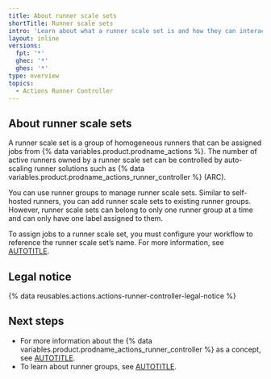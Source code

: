 ```yaml
---
title: About runner scale sets
shortTitle: Runner scale sets
intro: 'Learn about what a runner scale set is and how they can interact with the {% data variables.product.prodname_actions_runner_controller %}.'
layout: inline
versions:
  fpt: '*'
  ghec: '*'
  ghes: '*'
type: overview
topics:
  - Actions Runner Controller
---
```


## About runner scale sets

A runner scale set is a group of homogeneous runners that can be assigned jobs from {% data variables.product.prodname_actions %}. The number of active runners owned by a runner scale set can be controlled by auto-scaling runner solutions such as {% data variables.product.prodname_actions_runner_controller %} (ARC).

You can use runner groups to manage runner scale sets. Similar to self-hosted runners, you can add runner scale sets to existing runner groups. However, runner scale sets can belong to only one runner group at a time and can only have one label assigned to them.

To assign jobs to a runner scale set, you must configure your workflow to reference the runner scale set’s name. For more information, see [AUTOTITLE](/actions/hosting-your-own-runners/managing-self-hosted-runners-with-actions-runner-controller/using-actions-runner-controller-runners-in-a-workflow).

## Legal notice

{% data reusables.actions.actions-runner-controller-legal-notice %}

## Next steps

* For more information about the {% data variables.product.prodname_actions_runner_controller %} as a concept, see [AUTOTITLE](/actions/concepts/runners/about-actions-runner-controller).
* To learn about runner groups, see [AUTOTITLE](/actions/hosting-your-own-runners/managing-self-hosted-runners/managing-access-to-self-hosted-runners-using-groups).
